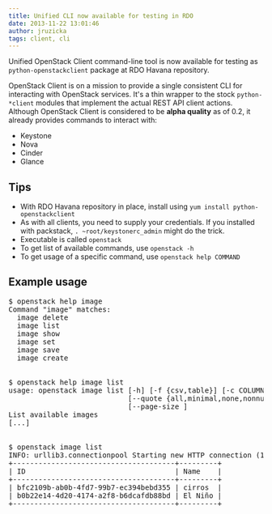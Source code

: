 ```yaml
---
title: Unified CLI now available for testing in RDO
date: 2013-11-22 13:01:46
author: jruzicka
tags: client, cli
---
```


Unified OpenStack Client command-line tool is now available for testing as `python-openstackclient` package at RDO Havana repository.

OpenStack Client is on a mission to provide a single consistent CLI for interacting with OpenStack services. It's a thin wrapper to the stock `python-*client` modules that implement the actual REST API client actions. Although OpenStack Client is considered to be **alpha quality** as of 0.2, it already provides commands to interact with:

 * Keystone
 * Nova
 * Cinder
 * Glance

## Tips
 
 * With RDO Havana repository in place, install using `yum install python-openstackclient`
 * As with all clients, you need to supply your credentials. If you installed with packstack, `. ~root/keystonerc_admin` might do the trick.
 * Executable is called `openstack`
 * To get list of available commands, use `openstack -h`
 * To get usage of a specific command, use `openstack help COMMAND`


## Example usage

<pre>
$ openstack help image
Command "image" matches:
  image delete
  image list
  image show
  image set
  image save
  image create


$ openstack help image list
usage: openstack image list [-h] [-f {csv,table}] [-c COLUMN]
                            [--quote {all,minimal,none,nonnumeric}]
                            [--page-size <size>]
List available images
[...]


$ openstack image list
INFO: urllib3.connectionpool Starting new HTTP connection (1): 192.168.8.81
+--------------------------------------+---------+
| ID                                   | Name    |
+--------------------------------------+---------+
| bfc2109b-ab0b-4fd7-99b7-ec394bebd355 | cirros  |
| b0b22e14-4d20-4174-a2f8-b6dcafdb88bd | El Niño |
+--------------------------------------+---------+
</pre>
